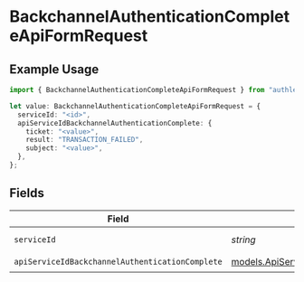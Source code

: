 # BackchannelAuthenticationCompleteApiFormRequest

## Example Usage

```typescript
import { BackchannelAuthenticationCompleteApiFormRequest } from "authlete-2/models/operations";

let value: BackchannelAuthenticationCompleteApiFormRequest = {
  serviceId: "<id>",
  apiServiceIdBackchannelAuthenticationComplete: {
    ticket: "<value>",
    result: "TRANSACTION_FAILED",
    subject: "<value>",
  },
};
```

## Fields

| Field                                                                                                                 | Type                                                                                                                  | Required                                                                                                              | Description                                                                                                           |
| --------------------------------------------------------------------------------------------------------------------- | --------------------------------------------------------------------------------------------------------------------- | --------------------------------------------------------------------------------------------------------------------- | --------------------------------------------------------------------------------------------------------------------- |
| `serviceId`                                                                                                           | *string*                                                                                                              | :heavy_check_mark:                                                                                                    | A service ID.                                                                                                         |
| `apiServiceIdBackchannelAuthenticationComplete`                                                                       | [models.ApiServiceIdBackchannelAuthenticationComplete](../../models/apiserviceidbackchannelauthenticationcomplete.md) | :heavy_check_mark:                                                                                                    | N/A                                                                                                                   |